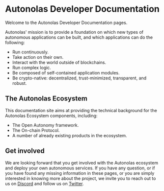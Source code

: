 # Autonolas Developer Documentation

Welcome to the Autonolas Developer Documentation pages.

Autonolas' mission is to provide a foundation on which new types of autonomous applications can be built, and which applications can do the following:

* Run continuously.
* Take action on their own.
* Interact with the world outside of blockchains.
* Run complex logic.
* Be composed of self-contained application modules.
* Be crypto-native: decentralized, trust-minimized, transparent, and robust.

## The Autonolas Ecosystem

This documentation site aims at providing the technical background for the Autonolas Ecosystem components, including:

* The Open Autonomy framework.
* The On-chain Protocol.
* A number of already existing products in the ecosystem.

## Get involved

We are looking forward that you get involved with the Autonolas ecosystem and deploy your own autonomous services. If you have any question, or if you have found any missing information in these pages, or you are simply interested in knowing more about the project, we invite you to reach out to us on [Discord](https://discord.gg/RHY6eJ35ar) and follow us on [Twitter](http://twitter.com/autonolas).
